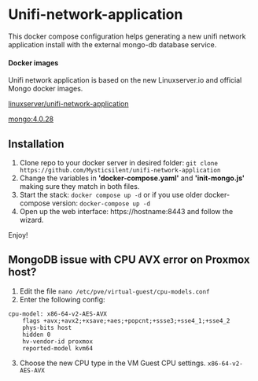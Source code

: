 # Unifi-network-application

This docker compose configuration helps generating a new unifi network application install with the external mongo-db database service.
#### Docker images
Unifi network application is based on the new Linuxserver.io and official Mongo docker images.
 
[linuxserver/unifi-network-application](https://hub.docker.com/r/linuxserver/unifi-network-application)
 
[mongo:4.0.28](https://hub.docker.com/_/mongo)

## Installation
1. Clone repo to your docker server in desired folder:
```git clone https://github.com/Mysticsilent/unifi-network-application```
2. Change the variables in **'docker-compose.yaml'** and **'init-mongo.js'** making sure they match in both files.
3. Start the stack:
```docker compose up -d```
or if you use older docker-compose version:
```docker-compose up -d```
4. Open up the web interface:
https://hostname:8443 and follow the wizard.

Enjoy!



## MongoDB issue with CPU AVX error on Proxmox host?
1. Edit the file
```nano /etc/pve/virtual-guest/cpu-models.conf```
2. Enter the following config:
```
cpu-model: x86-64-v2-AES-AVX
    flags +avx;+avx2;+xsave;+aes;+popcnt;+ssse3;+sse4_1;+sse4_2
    phys-bits host
    hidden 0
    hv-vendor-id proxmox
    reported-model kvm64
```
3. Choose the new CPU type in the VM Guest CPU settings.
```x86-64-v2-AES-AVX```
